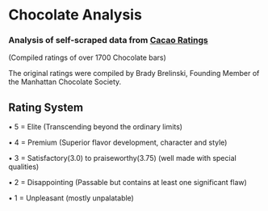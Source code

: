 # Chocolate Analysis

### Analysis of self-scraped data from [Cacao Ratings](https://content.codecademy.com/courses/beautifulsoup/cacao/index.html) 
(Compiled ratings of over 1700 Chocolate bars)

The original ratings were compiled by Brady Brelinski, Founding Member of the Manhattan Chocolate Society. 

## Rating System
• 5 = Elite (Transcending beyond the ordinary limits)

• 4 = Premium (Superior flavor development, character and style)

• 3 = Satisfactory(3.0) to praiseworthy(3.75) (well made with special qualities)

• 2 = Disappointing (Passable but contains at least one significant flaw)

• 1 = Unpleasant (mostly unpalatable)
